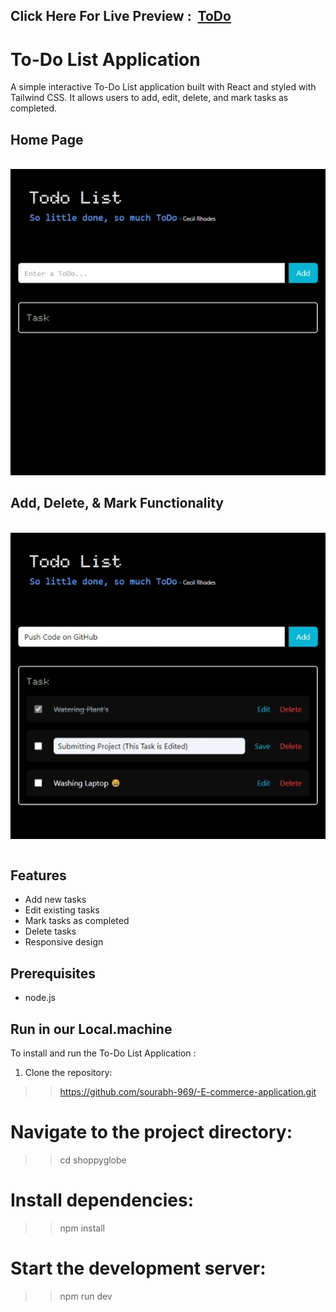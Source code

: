 <h2>Click Here For Live Preview : &nbsp;<a href="https://sourabh-969.github.io/TODO/">ToDo</a></h2>

# To-Do List Application

A simple interactive To-Do List application built with React and styled with Tailwind CSS. It allows users to add, edit, delete, and mark tasks as completed.

<table>
<tr><h2>Home Page</h2><br><img src="./public/screenshot/Rootpage1.jpeg"></tr>
<tr><h2>Add, Delete, & Mark Functionality</h2><br><img src="./public/screenshot/Feature.jpeg"></tr>
</table>

## Features

- Add new tasks
- Edit existing tasks
- Mark tasks as completed
- Delete tasks
- Responsive design

## Prerequisites
- node.js


## Run in our Local.machine

To install and run the To-Do List Application :

1. Clone the repository:
>>https://github.com/sourabh-969/-E-commerce-application.git

# Navigate to the project directory:
>>cd shoppyglobe

# Install dependencies:
>>npm install

# Start the development server:
>>npm run dev
